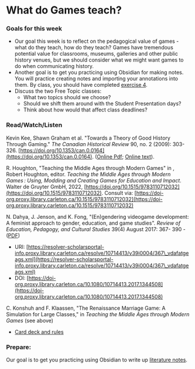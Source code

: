 # What do Games teach?

### Goals for this week

* &#x20;Our goal this week is to reflect on the pedagogical value of games - what do they teach, how do they teach? Games have tremendous potential value for classrooms, museums, galleries and other public history venues, but we should consider what we might want games to do when communicating history.&#x20;
* Another goal is to get you practicing using Obsidian for making notes. You will practice creating notes and importing your annotations into them. By class, you should have completed [exercise 4](../course-info/assignments/4a.-reference-notes.md).&#x20;
* Discuss the two Free Topic classes:
  * What two topics should we choose?
  * Should we shift them around with the Student Presentation days?
  * Think about how would that affect class deadlines?

### Read/Watch/Listen

Kevin Kee, Shawn Graham et al. "Towards a Theory of Good History Through Gaming." _The Canadian Historical Review_ 90, no. 2 (2009): 303-326. [https://doi.org/10.1353/can.0.0164](https://doi.org/10.1353/can.0.0164). ([Online Pdf](https://muse-jhu-edu.proxy.library.carleton.ca/pub/50/article/267473/pdf); [Online text](https://muse-jhu-edu.proxy.library.carleton.ca/article/267473)).

R. Houghton, "Teaching the Middle Ages through Modern Games" in , Robert Houghton, editor. _Teaching the Middle Ages through Modern Games : Using, Modding and Creating Games for Education and Impact_. Walter de Gruyter GmbH, 2022, [https://doi.org/10.1515/9783110712032](https://doi.org/10.1515/9783110712032). Consult via: [https://doi-org.proxy.library.carleton.ca/10.1515/9783110712032](https://doi-org.proxy.library.carleton.ca/10.1515/9783110712032)

N. Dahya, J. Jenson, and K. Fong, "(En)gendering videogame development: A feminist approach to gender, education, and game studies". _Review of Education, Pedagogy, and Cultural Studies_ 39(4) August 2017: 367- 390 - ([PDF](https://journals-scholarsportal-info.proxy.library.carleton.ca/pdf/10714413/v39i0004/367\_vdafatgeags.xml\_en))

* URI: [https://resolver-scholarsportal-info.proxy.library.carleton.ca/resolve/10714413/v39i0004/367\_vdafatgeags.xml](https://resolver-scholarsportal-info.proxy.library.carleton.ca/resolve/10714413/v39i0004/367\_vdafatgeags.xml)
* DOI: [https://doi-org.proxy.library.carleton.ca/10.1080/10714413.2017.1344508](https://doi-org.proxy.library.carleton.ca/10.1080/10714413.2017.1344508)

C. Konshuh and F. Klaassen, "The Renaissance Marriage Game: A Simulation for Large Classes," in _Teaching the Middle Ages through Modern Games_ (see above)

* [Card deck and rules](http://historygames.usask.ca/islandora/object/historygames%3A21)

### Prepare:

Our goal is to get you practicing using Obsidian to write up [literature notes](../course-info/assignments/4a.-reference-notes.md).&#x20;
